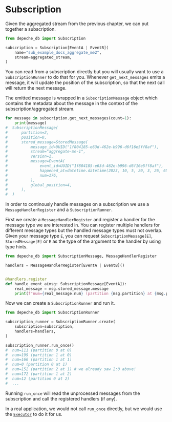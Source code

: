 
# Subscription

Given the aggregated stream from the previous chapter, we can put together a
subscription.

```python
from depeche_db import Subscription

subscription = Subscription[EventA | EventB](
    name="sub_example_docs_aggregate_me2",
    stream=aggregated_stream,
)
```

You can read from a subscription directly but you will usually want to use
a `SubscriptionRunner` to do that for you. Whenever `get_next_messages` emits
a message, it will update the position of the subscription, so that the next
call will return the next message.

The emitted message is wrapped in a `SubscriptionMessage` object which contains
the metadata about the message in the context of the subscription/aggregated stream.

```python
for message in subscription.get_next_messages(count=1):
    print(message)
#  SubscriptionMessage(
#      partition=2,
#      position=0,
#      stored_message=StoredMessage(
#          message_id=UUID("1f804185-e63d-462e-b996-d6f16e5ff8af"),
#          stream="aggregate-me-1",
#          version=1,
#          message=EventA(
#              event_id=UUID("1f804185-e63d-462e-b996-d6f16e5ff8af"),
#              happened_at=datetime.datetime(2023, 10, 5, 20, 3, 26, 658725),
#              num=176,
#          ),
#          global_position=4,
#      ),
#  )
```

In order to continously handle messages on a subscription we use a
`MessageHandlerRegister` and a `SubscriptionRunner`.

First we create a `MessageHandlerRegister` and register a handler for the
message type we are interested in.
You can register multiple handlers for different message types but the handled
message types must not overlap. Given your message type `E`, you can request
`SubscriptionMessage[E]`, `StoredMessage[E]` or `E` as the type of the
argument to the handler by using type hints.

```python
from depeche_db import SubscriptionMessage, MessageHandlerRegister

handlers = MessageHandlerRegister[EventA | EventB]()


@handlers.register
def handle_event_a(msg: SubscriptionMessage[EventA]):
    real_message = msg.stored_message.message
    print(f"num={real_message.num} (partition {msg.partition} at {msg.position})")
```

Now we can create a `SubscriptionRunner` and run it.

```python
from depeche_db import SubscriptionRunner

subscription_runner = SubscriptionRunner.create(
    subscription=subscription,
    handlers=handlers,
)

subscription_runner.run_once()
#  num=111 (partition 0 at 0)
#  num=199 (partition 1 at 0)
#  num=166 (partition 1 at 1)
#  num=0 (partition 0 at 1)
#  num=152 (partition 2 at 1) # we already saw 2:0 above!
#  num=172 (partition 1 at 2)
#  num=12 (partition 0 at 2)
#  ...
```

Running `run_once` will read the unprocessed messages from the subscription and call
the registered handlers (if any).

In a real application, we would not call `run_once` directly, but we would use
the [`Executor`](../../getting-started/executor.md) to do it for us.
